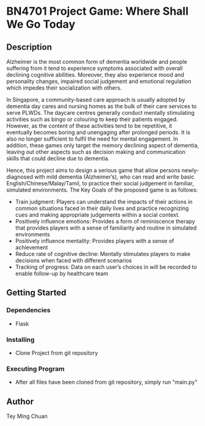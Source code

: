 # BN4701 Project Game: Where Shall We Go Today #

## Description ##
Alzheimer is the most common form of dementia worldwide and people suffering from it tend to experience symptoms associated with overall declining cognitive abilities. Moreover, they also experience mood and personality changes, impaired social judgement and emotional regulation which impedes their socialization with others.

In Singapore, a community-based care approach is usually adopted by dementia day cares and nursing homes as the bulk of their care services to serve PLWDs. The daycare centres generally conduct mentally stimulating activities such as bingo or colouring to keep their patients engaged. However, as the content of these activities tend to be repetitive, it eventually becomes boring and unengaging after prolonged periods. It is also no longer sufficient to fulfil the need for mental engagement. In addition, these games only target the memory declining aspect of dementia, leaving out other aspects such as decision making and communication skills that could decline due to dementia.

Hence, this project aims to design a serious game that allow persons newly-diagnosed with mild dementia (Alzheimer’s), who can read and write basic English/Chinese/Malay/Tamil, to practice  their social judgement in familiar, simulated environments. The Key Goals of the proposed game is as follows:
- Train judgment: Players can understand the impacts of their actions in common situations faced in their  daily lives and practice recognizing cues and making appropriate judgements within a social context. 
- Positively influence emotions: Provides a form of reminiscence therapy that provides players with a sense of familiarity and routine in simulated environments
- Positively influence mentality: Provides players with a sense of achievement 
- Reduce rate of cognitive decline: Mentally stimulates players to make decisions when faced with different scenarios
- Tracking of progress: Data on each user’s choices in will be recorded to enable follow-up by healthcare team

## Getting Started ##
### Dependencies ###
- Flask

### Installing ###
- Clone Project from git repository

### Executing Program ###
- After all files have been cloned from git repository, simply run "main.py"

## Author ##
Tey Ming Chuan
